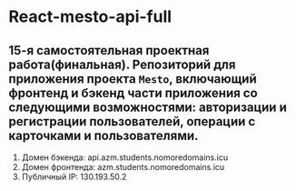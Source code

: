 # React-mesto-api-full
## 15-я самостоятельная проектная работа(финальная). Репозиторий для приложения проекта `Mesto`, включающий фронтенд и бэкенд части приложения со следующими возможностями: авторизации и регистрации пользователей, операции с карточками и пользователями. 

1. Домен бэкенда: api.azm.students.nomoredomains.icu
2. Домен фронтенда: azm.students.nomoredomains.icu
3. Публичный IP: 130.193.50.2
